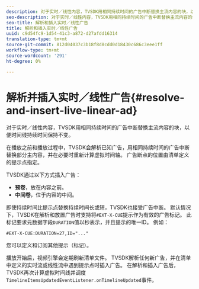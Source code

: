 ```yaml
---
description: 对于实时／线性内容，TVSDK用相同持续时间的广告中断替换主流内容的块，以便时间线持续时间保持不变。
seo-description: 对于实时／线性内容，TVSDK用相同持续时间的广告中断替换主流内容的块，以便时间线持续时间保持不变。
seo-title: 解析和插入实时／线性广告
title: 解析和插入实时／线性广告
uuid: c9d54fc9-1d54-41c3-a872-d27afdd16314
translation-type: tm+mt
source-git-commit: 812d04037c3b18f8d8cdd0d18430c686c3eee1ff
workflow-type: tm+mt
source-wordcount: '291'
ht-degree: 0%

---
```



# 解析并插入实时／线性广告{#resolve-and-insert-live-linear-ad}

对于实时／线性内容，TVSDK用相同持续时间的广告中断替换主流内容的块，以便时间线持续时间保持不变。

在播放之前和播放过程中，TVSDK会解析已知广告，用相同持续时间的广告中断替换部分主内容，并在必要时重新计算虚拟时间轴。 广告断点的位置由清单定义的提示点指定。

TVSDK通过以下方式插入广告：

* **预卷**，放在内容之前。
* **中间卷**，位于内容的中间。

即使持续时间比提示点替换持续时间长或短，TVSDK也接受广告中断。 默认情况下，TVSDK在解析和放置广告时支持将`#EXT-X-CUE`提示作为有效的广告标记。 此标记要求元数据字段`DURATION`值以秒表示，并且提示的唯一ID。 例如：

```
#EXT-X-CUE:DURATION=27,ID="..."
```

您可以定义和订阅其他提示（标记）。

播放开始后，视频引擎会定期刷新清单文件。 TVSDK解析任何新广告，并在清单中定义的实时流或线性流中遇到提示点时插入广告。 在解析和插入广告后，TVSDK再次计算虚拟时间线并调度`TimelineItemsUpdatedEventListener.onTimelineUpdated`事件。
